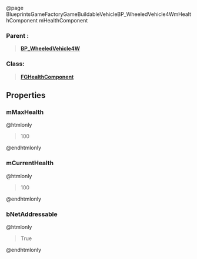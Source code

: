 @page BlueprintsGameFactoryGameBuildableVehicleBP_WheeledVehicle4WmHealthComponent mHealthComponent
### Parent :
<b><a href="_blueprints_game_factory_game_buildable_vehicle_b_p__wheeled_vehicle4_w.html"><blockquote>BP_WheeledVehicle4W</blockquote></a></b>
### Class:
<b><a href="_class_script_f_g_health_component.html"><blockquote>FGHealthComponent</blockquote></a></b>
## Properties
### mMaxHealth
@htmlonly
<blockquote>100</blockquote>
@endhtmlonly

### mCurrentHealth
@htmlonly
<blockquote>100</blockquote>
@endhtmlonly

### bNetAddressable
@htmlonly
<blockquote>True</blockquote>
@endhtmlonly

